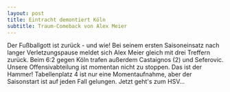 ```yaml
---
layout: post
title: Eintracht demontiert Köln
subtitle: Traum-Comeback von Alex Meier
---
```


Der Fußballgott ist zurück - und wie! Bei seinem ersten Saisoneinsatz nach langer Verletzungspause meldet sich Alex Meier gleich mit drei Treffern zurück. Beim 6:2 gegen Köln trafen außerdem Castaignos (2) und Seferovic. Unsere Offensivabteilung ist momentan nicht zu stoppen. Das ist der Hammer! Tabellenplatz 4 ist nur eine Momentaufnahme, aber der Saisonstart ist auf jeden Fall gelungen. Jetzt geht's zum HSV...


